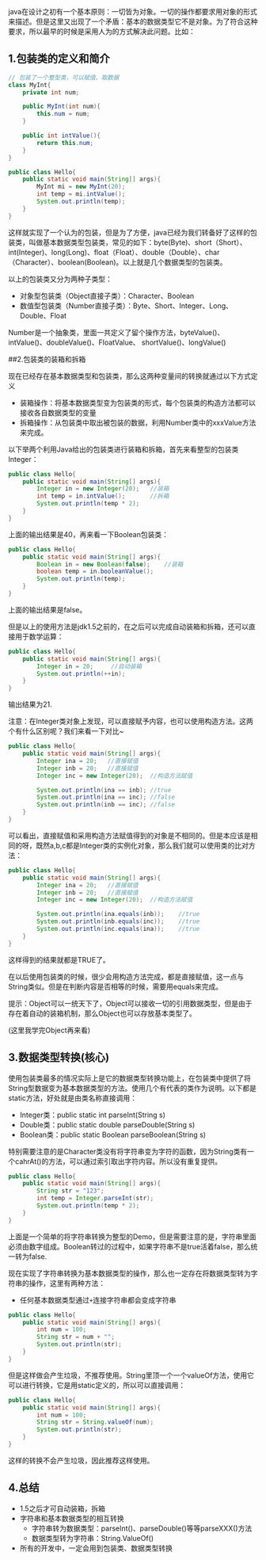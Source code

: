 java在设计之初有一个基本原则：一切皆为对象。一切的操作都要求用对象的形式来描述。但是这里又出现了一个矛盾：基本的数据类型它不是对象。为了符合这种要求，所以最早的时候是采用人为的方式解决此问题。比如：

## 1.包装类的定义和简介

```java
// 包装了一个整型类，可以赋值、取数据
class MyInt{
	private int num;

	public MyInt(int num){
		this.num = num;
	}

	public int intValue(){
		return this.num;
	}
}

public class Hello{
	public static void main(String[] args){
		MyInt mi = new MyInt(20);
		int temp = mi.intValue();
		System.out.println(temp);
	}
}
```

这样就实现了一个认为的包装，但是为了方便，java已经为我们转备好了这样的包装类，叫做基本数据类型包装类，常见的如下：byte(Byte)、short（Short）、int(Integer)、long(Long)、float（Float）、double（Double）、char（Character）、boolean(Boolean)。以上就是几个数据类型的包装类。

以上的包装类又分为两种子类型：

-   对象型包装类（Object直接子类）：Character、Boolean
-   数值型包装类（Number直接子类）：Byte、Short、Integer、Long、Double、Float

Number是一个抽象类，里面一共定义了留个操作方法，byteValue()、intValue()、doubleValue()、FloatValue、 shortValue()、longValue()

##2.包装类的装箱和拆箱

现在已经存在基本数据类型和包装类，那么这两种变量间的转换就通过以下方式定义

-   装箱操作：将基本数据类型变为包装类的形式，每个包装类的构造方法都可以接收各自数据类型的变量
-   拆箱操作：从包装类中取出被包装的数据，利用Number类中的xxxValue方法来完成。

以下举两个利用Java给出的包装类进行装箱和拆箱，首先来看整型的包装类Integer：

```java
public class Hello{
	public static void main(String[] args){
		Integer in = new Integer(20);	//装箱
		int temp = in.intValue();		//拆箱
		System.out.println(temp * 2);
	}
}
```
上面的输出结果是40，再来看一下Boolean包装类：
```java
public class Hello{
	public static void main(String[] args){
		Boolean in = new Boolean(false);	//装箱
		boolean temp = in.booleanValue();
		System.out.println(temp);
	}
}
```

上面的输出结果是false。

但是以上的使用方法是jdk1.5之前的，在之后可以完成自动装箱和拆箱，还可以直接用于数学运算：

```java
public class Hello{
	public static void main(String[] args){
		Integer in = 20;	 //自动装箱
		System.out.println(++in);
	}
}
```

输出结果为21.

注意：在Integer类对象上发现，可以直接赋予内容，也可以使用构造方法。这两个有什么区别呢？我们来看一下对比~

```java
public class Hello{
	public static void main(String[] args){
		Integer ina = 20;	//直接赋值
		Integer inb = 20;	//直接赋值
		Integer inc = new Integer(20);	//构造方法赋值

		System.out.println(ina == inb);	//true
		System.out.println(ina == inc);	//false
		System.out.println(inb == inc); //false
	}
}
```

可以看出，直接赋值和采用构造方法赋值得到的对象是不相同的。但是本应该是相同的呀，既然a,b,c都是Integer类的实例化对象，那么我们就可以使用类的比对方法：

```java
public class Hello{
	public static void main(String[] args){
		Integer ina = 20;	//直接赋值
		Integer inb = 20;	//直接赋值
		Integer inc = new Integer(20);	//构造方法赋值

		System.out.println(ina.equals(inb));	//true
		System.out.println(inb.equals(inc));	//true
		System.out.println(inc.equals(ina)); 	//true
	}
}
```

这样得到的结果就都是TRUE了。

在以后使用包装类的时候，很少会用构造方法完成，都是直接赋值，这一点与String类似。但是在判断内容是否相等的时候，需要用equals来完成。

提示：Object可以一统天下了，Object可以接收一切的引用数据类型，但是由于存在着自动的装箱机制，那么Object也可以存放基本类型了。

(这里我学完Object再来看)

## 3.数据类型转换(核心)

使用包装类最多的情况实际上是它的数据类型转换功能上，在包装类中提供了将String型数据变为基本数据类型的方法。使用几个有代表的类作为说明。以下都是static方法，好处就是由类名称直接调用：

-   Integer类：public static int parseInt(String s)
-   Double类：public static double parseDouble(String s)
-   Boolean类：public static Boolean parseBoolean(String s)

特别需要注意的是Character类没有将字符串变为字符的函数，因为String类有一个cahrAt()的方法，可以通过索引取出字符内容。所以没有重复提供。

```java
public class Hello{
	public static void main(String[] args){
		String str = "123";
		int temp = Integer.parseInt(str);
		System.out.println(temp * 2);
	}
}
```

上面是一个简单的将字符串转换为整型的Demo，但是需要注意的是，字符串里面必须由数字组成。Boolean转过的过程中，如果字符串不是true活着false，那么统一转为false.

现在实现了字符串转换为基本数据类型的操作，那么也一定存在将数据类型转为字符串的操作，这里有两种方法：

-   任何基本数据类型通过`+`连接字符串都会变成字符串

```java
public class Hello{
	public static void main(String[] args){
		int num = 100;
		String str = num + "";
		System.out.println(str);
	}
}
```

但是这样做会产生垃圾，不推荐使用。String里顶一个一个valueOf方法，使用它可以进行转换，它是用static定义的，所以可以直接调用：

```java
public class Hello{
	public static void main(String[] args){
		int num = 100;
		String str = String.valueOf(num);
		System.out.println(str);
	}
}
```

这样的转换不会产生垃圾，因此推荐这样使用。

## 4.总结

-   1.5之后才可自动装箱，拆箱
-   字符串和基本数据类型的相互转换
    -   字符串转为数据类型：parseInt()、parseDouble()等等parseXXX()方法
    -   数据类型转为字符串：String.ValueOf()
-   所有的开发中，一定会用到包装类、数据类型转换